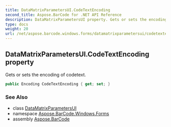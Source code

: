 ```yaml
---
title: DataMatrixParametersUI.CodeTextEncoding
second_title: Aspose.BarCode for .NET API Reference
description: DataMatrixParametersUI property. Gets or sets the encoding of codetext
type: docs
weight: 20
url: /net/aspose.barcode.windows.forms/datamatrixparametersui/codetextencoding/
---
```

## DataMatrixParametersUI.CodeTextEncoding property

Gets or sets the encoding of codetext.

```csharp
public Encoding CodeTextEncoding { get; set; }
```

### See Also

* class [DataMatrixParametersUI](../)
* namespace [Aspose.BarCode.Windows.Forms](../../../aspose.barcode.windows.forms/)
* assembly [Aspose.BarCode](../../../)


